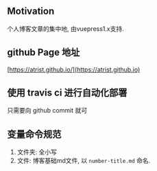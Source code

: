 ## Motivation
个人博客文章的集中地, 由vuepress1.x支持.
## github Page 地址
[https://atrist.github.io/](https://atrist.github.io)

## 使用 travis ci 进行自动化部署
只需要向 github commit 就可

## 变量命令规范
1. 文件夹: 全小写
2. 文件: 博客基础md文件, 以 `number-title.md` 命名.